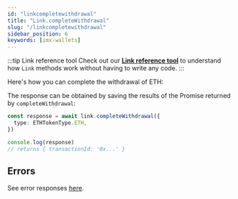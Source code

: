 ```yaml
---
id: "linkcompletewithdrawal"
title: "Link.completeWithdrawal"
slug: "/linkcompletewithdrawal"
sidebar_position: 6
keywords: [imx-wallets]
---
```


:::tip Link reference tool
Check out our **[Link reference tool](https://tools.immutable.com/link-reference/)** to understand how `Link` methods work without having to write any code.
:::

Here's how you can complete the withdrawal of ETH:

The response can be obtained by saving the results of the Promise returned by `completeWithdrawal`:

```typescript
const response = await link.completeWithdrawal({
  type: ETHTokenType.ETH,
})

console.log(response)
// returns { transactionId: '0x...' }
```

## Errors

See error responses [here](./link-errors.md#complete-withdrawal).
